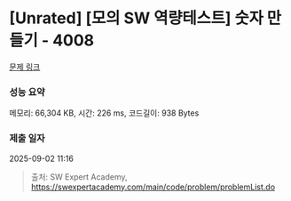 # [Unrated] [모의 SW 역량테스트] 숫자 만들기 - 4008 

[문제 링크](https://swexpertacademy.com/main/code/problem/problemDetail.do?contestProbId=AWIeRZV6kBUDFAVH) 

### 성능 요약

메모리: 66,304 KB, 시간: 226 ms, 코드길이: 938 Bytes

### 제출 일자

2025-09-02 11:16



> 출처: SW Expert Academy, https://swexpertacademy.com/main/code/problem/problemList.do